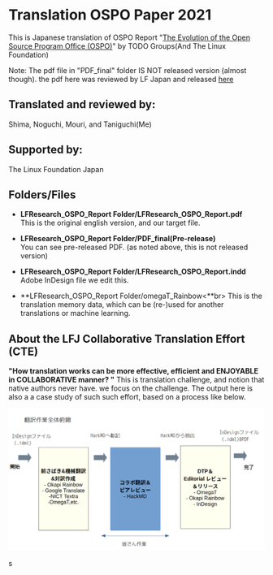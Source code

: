 # Translation OSPO Paper 2021

This is Japanese translation of OSPO Report "[The Evolution of the Open Source Program Office (OSPO)](https://linuxfoundation.org/wp-content/uploads/LFResearch_OSPO_Report.pdf)" by TODO Groups(And The Linux Foundation)

Note: The pdf file in "PDF_final" folder IS NOT released version (almost though). the pdf here was reviewed by LF Japan and released [here](https://www.linuxfoundation.jp/resources/publications/the-evolution-of-the-open-source-program-office-ospo/) 


## Translated and reviewed by:
Shima, Noguchi, Mouri, and Taniguchi(Me)

## Supported by:
The Linux Foundation Japan

## Folders/Files

- **LFResearch_OSPO_Report Folder/LFResearch_OSPO_Report.pdf**<br>
This is the original english version, and our target file.

- **LFResearch_OSPO_Report Folder/PDF_final(Pre-release)**<br>
You can see pre-released PDF. (as noted above, this is not released version) 

- **LFResearch_OSPO_Report Folder/LFResearch_OSPO_Report.indd**<br>
Adobe InDesign file we edit this. 

- **LFResearch_OSPO_Report Folder/omegaT_Rainbow<**br>
This is the translation memory data, which can be (re-)used for another translations or machine learning. 

## About the LFJ Collaborative Translation Effort (CTE) 

__"How translation works can be more effective, efficient and ENJOYABLE in COLLABORATIVE manner? "__
This is translation challenge, and notion that native authors never have. we focus on the challenge. The output here is also a a case study of such such effort, based on a process like below. 

![CTE trial](./imgs/CTE_trial_process.png)


s

